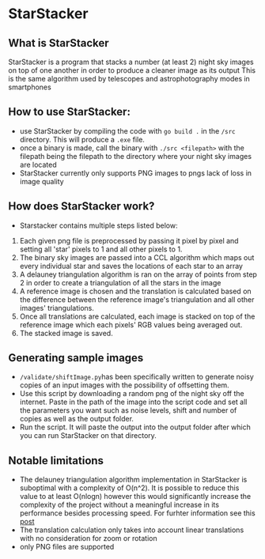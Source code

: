 # StarStacker

## What is StarStacker
StarStacker is a program that stacks a number (at least 2) night sky images on top of one another in order to produce a cleaner image as its output
This is the same algorithm used by telescopes and astrophotography modes in smartphones

## How to use StarStacker: 
- use StarStacker by compiling the code with `go build .` in the `/src` directory. This will produce a `.exe` file. 
- once a binary is made, call the binary with `./src <filepath>` with the filepath being the filepath to the directory where your night sky images are located
- StarStacker currently only supports PNG images to pngs lack of loss in image quality

## How does StarStacker work? 
- Starstacker contains multiple steps listed below: 
1. Each given png file is preprocessed by passing it pixel by pixel and setting all 'star' pixels to 1 and all other pixels to 1. 
2. The binary sky images are passed into a CCL algorithm which maps out every individual star and saves the locations of each star to an array
3. A delauney triangulation algorithm is ran on the array of points from step 2 in order to create a triangulation of all the stars in the image 
4. A reference image is chosen and the translation is calculated based on the difference between the reference image's triangulation and all 
other images' triangulations. 
5. Once all translations are calculated, each image is stacked on top of the reference image which each pixels' RGB values being averaged out. 
6. The stacked image is saved. 

## Generating sample images 
- `/validate/shiftImage.py`has been specifically written to generate noisy copies of an input images with the possibility of offsetting them. 
- Use this script by downloading a random png of the night sky off the internet. Paste in the path of the image into the script code and 
set all the parameters you want such as noise levels, shift and number of copies as well as the output folder. 
- Run the script. It will paste the output into the output folder after which you can run StarStacker on that directory. 

## Notable limitations 
- The delauney triangulation algorithm implementation in StarStacker is suboptimal with a complexity of O(n^2). It is possible to reduce this value to 
at least O(nlogn) however this would significantly increase the complexity of the project without a meaningful increase in its performance besides 
processing speed. For furhter information see this [post](https://stackoverflow.com/questions/40934453/implementing-bowyer-watson-algorithm-for-delaunay-triangulation/59582271#59582271)
- The translation calculation only takes into account linear translations with no consideration for zoom or rotation
- only PNG files are supported
